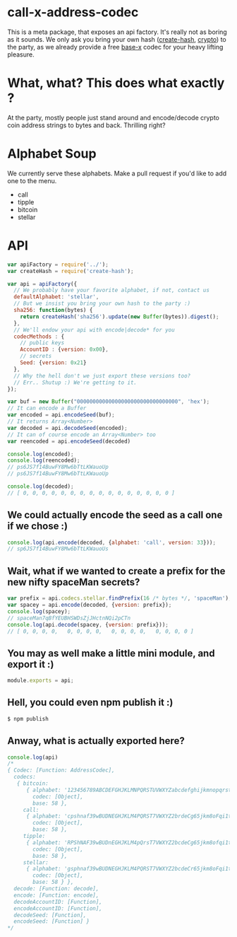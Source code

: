 # call-x-address-codec

This is a meta package, that exposes an api factory. It's really not as boring
as it sounds. We only ask you bring your own hash
([create-hash](https://www.npmjs.com/package/create-hash),
 [crypto](https://nodejs.org/api/crypto.html)) to the party, as we already
provide a free [base-x](https://github.com/dcousens/base-x) codec for your
heavy lifting pleasure.

# What, what? This does what exactly ?

At the party, mostly people just stand around and encode/decode crypto coin
address strings to bytes and back. Thrilling right?

# Alphabet Soup

We currently serve these alphabets. Make a pull request if you'd like to add one
to the menu.

* call
* tipple
* bitcoin
* stellar

# API

```js
var apiFactory = require('../');
var createHash = require('create-hash');

var api = apiFactory({
  // We probably have your favorite alphabet, if not, contact us
  defaultAlphabet: 'stellar',
  // But we insist you bring your own hash to the party :)
  sha256: function(bytes) {
    return createHash('sha256').update(new Buffer(bytes)).digest();
  },
  // We'll endow your api with encode|decode* for you
  codecMethods : {
    // public keys
    AccountID : {version: 0x00},
    // secrets
    Seed: {version: 0x21}
  },
  // Why the hell don't we just export these versions too?
  // Err.. Shutup :) We're getting to it.
});

var buf = new Buffer("00000000000000000000000000000000", 'hex');
// It can encode a Buffer
var encoded = api.encodeSeed(buf);
// It returns Array<Number>
var decoded = api.decodeSeed(encoded);
// It can of course encode an Array<Number> too
var reencoded = api.encodeSeed(decoded)

console.log(encoded);
console.log(reencoded);
// ps6JS7f14BuwFY8Mw6bTtLKWauoUp
// ps6JS7f14BuwFY8Mw6bTtLKWauoUp

console.log(decoded);
// [ 0, 0, 0, 0, 0, 0, 0, 0, 0, 0, 0, 0, 0, 0, 0, 0 ]
```

## We could actually encode the seed as a call one if we chose :)

```js
console.log(api.encode(decoded, {alphabet: 'call', version: 33}));
// sp6JS7f14BuwFY8Mw6bTtLKWauoUs
```

## Wait, what if we wanted to create a prefix for the new nifty spaceMan secrets?
```js
var prefix = api.codecs.stellar.findPrefix(16 /* bytes */, 'spaceMan');
var spacey = api.encode(decoded, {version: prefix});
console.log(spacey);
// spaceMan7qBfYEUBHSWDsZjJHctnNQi2pCTn
console.log(api.decode(spacey, {version: prefix}));
// [ 0, 0, 0, 0,   0, 0, 0, 0,   0, 0, 0, 0,   0, 0, 0, 0 ]
```

## You may as well make a little mini module, and export it :)

```js
module.exports = api;
```

## Hell, you could even npm publish it :)
```bash
$ npm publish
```

## Anway, what is actually exported here?
```js
console.log(api)
/*
{ Codec: [Function: AddressCodec],
  codecs:
   { bitcoin:
      { alphabet: '123456789ABCDEFGHJKLMNPQRSTUVWXYZabcdefghijkmnopqrstuvwxyz',
        codec: [Object],
        base: 58 },
     call:
      { alphabet: 'cpshnaf39wBUDNEGHJKLM4PQRST7VWXYZ2brdeCg65jkm8oFqi1tuvAxyz',
        codec: [Object],
        base: 58 },
     tipple:
      { alphabet: 'RPShNAF39wBUDnEGHJKLM4pQrsT7VWXYZ2bcdeCg65jkm8ofqi1tuvaxyz',
        codec: [Object],
        base: 58 },
     stellar:
      { alphabet: 'gsphnaf39wBUDNEGHJKLM4PQRST7VWXYZ2bcdeCr65jkm8oFqi1tuvAxyz',
        codec: [Object],
        base: 58 } },
  decode: [Function: decode],
  encode: [Function: encode],
  decodeAccountID: [Function],
  encodeAccountID: [Function],
  decodeSeed: [Function],
  encodeSeed: [Function] }
*/
```
